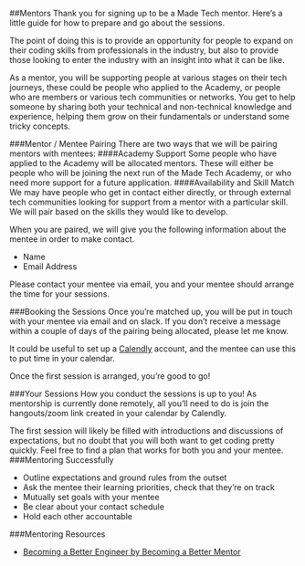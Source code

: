 ##Mentors
Thank you for signing up to be a Made Tech mentor. Here’s a little guide for how to prepare and go about the sessions.

The point of doing this is to provide an opportunity for people to expand on their coding skills from professionals in the industry, but also to provide those looking to enter the industry with an insight into what it can be like. 

As a mentor, you will be supporting people at various stages on their tech journeys, these could be people who applied to the Academy, or people who are members or various tech communities or networks. You get to help someone by sharing both your technical and non-technical knowledge and experience, helping them grow on their fundamentals or understand some tricky concepts.

###Mentor / Mentee Pairing
There are two ways that we will be pairing mentors with mentees:
####Academy Support
Some people who have applied to the Academy will be allocated mentors. These will either be people who will be joining the next run of the Made Tech Academy, or who need more support for a future application. 
####Availability and Skill Match
We may have people who get in contact either directly, or through external tech communities looking for support from a mentor with a particular skill. We will pair based on the skills they would like to develop. 

When you are paired, we will give you the following information about the mentee in order to make contact.
- Name
- Email Address

Please contact your mentee via email, you and your mentee should arrange the time for your sessions. 
 
###Booking the Sessions
Once you’re matched up, you will be put in touch with your mentee via email and on slack. If you don’t receive a message within a couple of days of the pairing being allocated, please let me know.

It could be useful to set up a [Calendly](https://calendly.com) account, and the mentee can use this to put time in your calendar. 

Once the first session is arranged, you’re good to go!

###Your Sessions
How you conduct the sessions is up to you! As mentorship is currently done remotely, all you’ll need to do is join the hangouts/zoom link created in your calendar by Calendly. 

The first session will likely be filled with introductions and discussions of expectations, but no doubt that you will both want to get coding pretty quickly. Feel free to find a plan that works for both you and your mentee.
###Mentoring Successfully
- Outline expectations and ground rules from the outset
- Ask the mentee their learning priorities, check that they’re on track
- Mutually set goals with your mentee
- Be clear about your contact schedule
- Hold each other accountable

###Mentoring Resources
- [Becoming a Better Engineer by Becoming a Better Mentor](https://www.madetech.com/blog/becoming-a-better-engineer-by-becoming-a-better-mentor)
